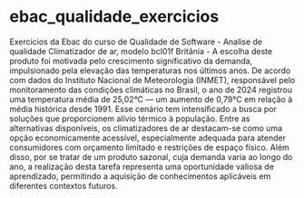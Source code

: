 # ebac_qualidade_exercicios
Exercicios da Ebac do curso de Qualidade de Software - Analise de qualidade 
Climatizador de ar, modelo bcl01f Britânia - 
A escolha deste produto foi motivada pelo crescimento significativo da demanda, impulsionado pela elevação das temperaturas nos últimos anos. 
De acordo com dados do Instituto Nacional de Meteorologia (INMET), responsável pelo monitoramento das condições climáticas no Brasil, o ano de 2024 registrou uma temperatura média de 25,02°C — um aumento de 0,79°C em relação à média histórica desde 1991. 
Esse cenário tem intensificado a busca por soluções que proporcionem alívio térmico à população. 
Entre as alternativas disponíveis, os climatizadores de ar destacam-se como uma opção economicamente acessível, especialmente adequada para atender consumidores com orçamento limitado e restrições de espaço físico. 
Além disso, por se tratar de um produto sazonal, cuja demanda varia ao longo do ano, a realização desta tarefa representa uma oportunidade valiosa de aprendizado, permitindo a aquisição de conhecimentos aplicáveis em diferentes contextos futuros.
